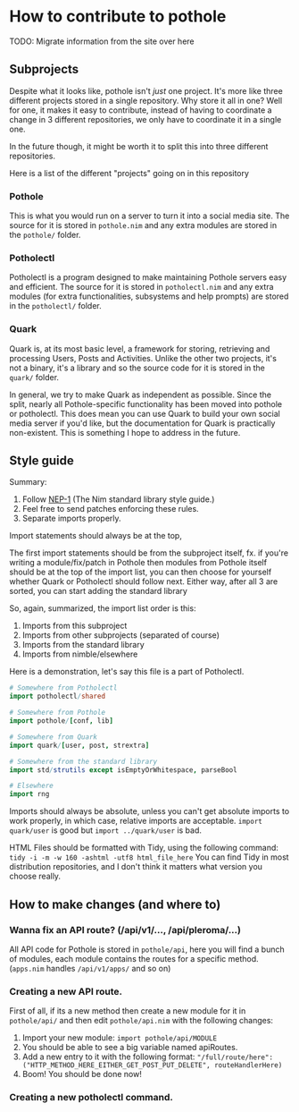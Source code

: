 # How to contribute to pothole

TODO: Migrate information from the site over here

## Subprojects

Despite what it looks like, pothole isn't *just* one project. It's more like three different projects stored in a single repository.
Why store it all in one? Well for one, it makes it easy to contribute, instead of having to coordinate a change in 3 different repositories, we only have to coordinate it in a single one.

In the future though, it might be worth it to split this into three different repositories.

Here is a list of the different "projects" going on in this repository

### Pothole

This is what you would run on a server to turn it into a social media site. The source for it is stored in `pothole.nim` and any extra modules are stored in the `pothole/` folder.

### Potholectl

Potholectl is a program designed to make maintaining Pothole servers easy and efficient. The source for it is stored in `potholectl.nim` and any extra modules (for extra functionalities, subsystems and help prompts) are stored in the `potholectl/` folder.

### Quark

Quark is, at its most basic level, a framework for storing, retrieving and processing Users, Posts and Activities. Unlike the other two projects, it's not a binary, it's a library and so the source code for it is stored in the `quark/` folder.

In general, we try to make Quark as independent as possible. Since the split, nearly all Pothole-specific functionality has been moved into pothole or potholectl. This does mean you can use Quark to build your own social media server if you'd like, but the documentation for Quark is practically non-existent. This is something I hope to address in the future.

## Style guide

Summary:
1. Follow [NEP-1](https://nim-lang.org/docs/nep1.html) (The Nim standard library style guide.)
2. Feel free to send patches enforcing these rules.
3. Separate imports properly.

Import statements should always be at the top,

The first import statements should be from the subproject itself, fx. if you're writing a module/fix/patch in Pothole then modules from Pothole itself should be at the top of the import list, you can then choose for yourself whether Quark or Potholectl should follow next. Either way, after all 3 are sorted, you can start adding the standard library

So, again, summarized, the import list order is this:
1. Imports from this subproject
2. Imports from other subprojects (separated of course)
3. Imports from the standard library
4. Imports from nimble/elsewhere

Here is a demonstration, let's say this file is a part of Potholectl.

```nim
# Somewhere from Potholectl
import potholectl/shared

# Somewhere from Pothole
import pothole/[conf, lib]

# Somewhere from Quark
import quark/[user, post, strextra]

# Somewhere from the standard library
import std/strutils except isEmptyOrWhitespace, parseBool

# Elsewhere
import rng
```

Imports should always be absolute, unless you can't get absolute imports to work properly, in which case, relative imports are acceptable. `import quark/user` is good but `import ../quark/user` is bad.


HTML Files should be formatted with Tidy, using the following command: `tidy -i -m -w 160 -ashtml -utf8 html_file_here`
You can find Tidy in most distribution repositories, and I don't think it matters what version you choose really.

## How to make changes (and where to)

### Wanna fix an API route? (/api/v1/..., /api/pleroma/...)

All API code for Pothole is stored in `pothole/api`, here you will find a bunch of modules, each module contains the routes for a specific method. (`apps.nim` handles `/api/v1/apps/` and so on)

### Creating a new API route.

First of all, if its a new method then create a new module for it in `pothole/api/` and then edit `pothole/api.nim` with the following changes:

1. Import your new module: `import pothole/api/MODULE`
2. You should be able to see a big variable named apiRoutes.
3. Add a new entry to it with the following format: `"/full/route/here": ("HTTP_METHOD_HERE_EITHER_GET_POST_PUT_DELETE", routeHandlerHere)`
4. Boom! You should be done now!

### Creating a new potholectl command.

